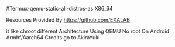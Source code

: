#Termux-qemu-static-all-distros-as X86_64

Resources Provided By
https://github.com/EXALAB

it like chroot different Architecture Using QEMU No root On Android Armhf/Aarch64
Credits go to AkiraYuki
